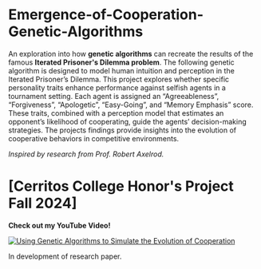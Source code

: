 # Emergence-of-Cooperation-Genetic-Algorithms
An exploration into how **genetic algorithms** can recreate the results of the famous **Iterated Prisoner's Dilemma problem**.
The following genetic algorithm is designed to model human intuition and perception in the Iterated Prisoner’s Dilemma. This project explores whether specific personality traits enhance performance against selfish agents in a tournament setting. Each agent is assigned an “Agreeableness”, “Forgiveness”, “Apologetic”, “Easy-Going”, and “Memory Emphasis” score. These traits, combined with a perception model that estimates an opponent’s likelihood of cooperating, guide the agents’ decision-making strategies. The projects findings provide insights into the evolution of cooperative behaviors in competitive environments.

_Inspired by research from Prof. Robert Axelrod._

# [Cerritos College Honor's Project Fall 2024]

**Check out my YouTube Video!**

[![Using Genetic Algorithms to Simulate the Evolution of Cooperation](https://img.youtube.com/vi/9CfdexR_5SQ/0.jpg)](https://www.youtube.com/watch?v=9CfdexR_5SQ "Using Genetic Algorithms to Simulate the Evolution of Cooperation")



In development of research paper.
